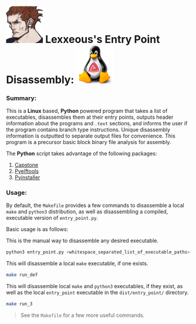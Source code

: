 # <img src=".pics/Lexxeous/lexx_headshot_clear.png" width="100px"/> Lexxeous's Entry Point Disassembly: <img src=".pics/Linux/linux_logo.png" width="100"/>

### Summary:
This is a **Linux** based, **Python** powered program that takes a list of executables, disassembles them at their entry points, outputs header information about the programs and `.text` sections, and informs the user if the program contains branch type instructions. Unique disassembly information is outputted to separate output files for convenience. This program is a precursor basic block binary file analysis for assembly.

The **Python** script takes advantage of the following packages:

1. [Capstone](https://www.capstone-engine.org/)
2. [Pyelftools](https://github.com/eliben/pyelftools)
3. [Pyinstaller](https://www.pyinstaller.org/)

### Usage:
By default, the `Makefile` provides a few commands to disassemble a local `make` and `python3` distribution, as well as disassembling a compiled, executable version of `entry_point.py`.

Basic usage is as follows:

This is the manual way to disassemble any desired executable.
```bash
python3 entry_point.py <whitespace_separated_list_of_executable_paths>
```

This will disassemble a local `make` executable, if one exists.
```bash
make run_def
```

This will disassemble local `make` and `python3` executables, if they exist, as well as the local `entry_point` executable in the `dist/entry_point/` directory.
```bash
make run_3
```

> See the `Makefile` for a few more useful commands.